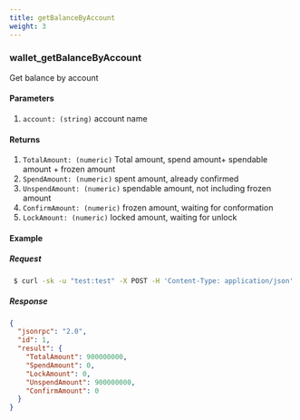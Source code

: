 ```yaml
---
title: getBalanceByAccount
weight: 3
---
```


### wallet_getBalanceByAccount
Get balance by account

#### Parameters
1. `account: (string)` account name

#### Returns
1. `TotalAmount: (numeric)`  Total amount, spend amount+ spendable amount + frozen amount
2. `SpendAmount: (numeric)` spent amount, already confirmed
3. `UnspendAmount: (numeric)` spendable amount, not including frozen amount
4. `ConfirmAmount: (numeric)` frozen amount, waiting for conformation
5. `LockAmount: (numeric)` locked amount, waiting for unlock

#### Example
##### Request
```sh
 $ curl -sk -u "test:test" -X POST -H 'Content-Type: application/json' --data '{"jsonrpc":"1.0","method":"wallet_getBalanceByAccount","params":["test", "MEER"],"id":1}' http://127.0.0.1:8130/api |jq .
```
##### Response
```json
{
  "jsonrpc": "2.0",
  "id": 1,
  "result": {
    "TotalAmount": 900000000,
    "SpendAmount": 0,
    "LockAmount": 0,
    "UnspendAmount": 900000000,
    "ConfirmAmount": 0
  }
}

```
